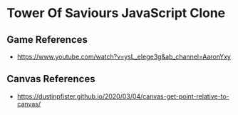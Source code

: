 # Tower Of Saviours JavaScript Clone

## Game References

- https://www.youtube.com/watch?v=ysL_eIege3g&ab_channel=AaronYxy

## Canvas References

- https://dustinpfister.github.io/2020/03/04/canvas-get-point-relative-to-canvas/